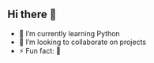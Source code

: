 ## Hi there 👋

- 🌱 I’m currently learning Python
- 👯 I’m looking to collaborate on projects
- ⚡ Fun fact: 🧨
